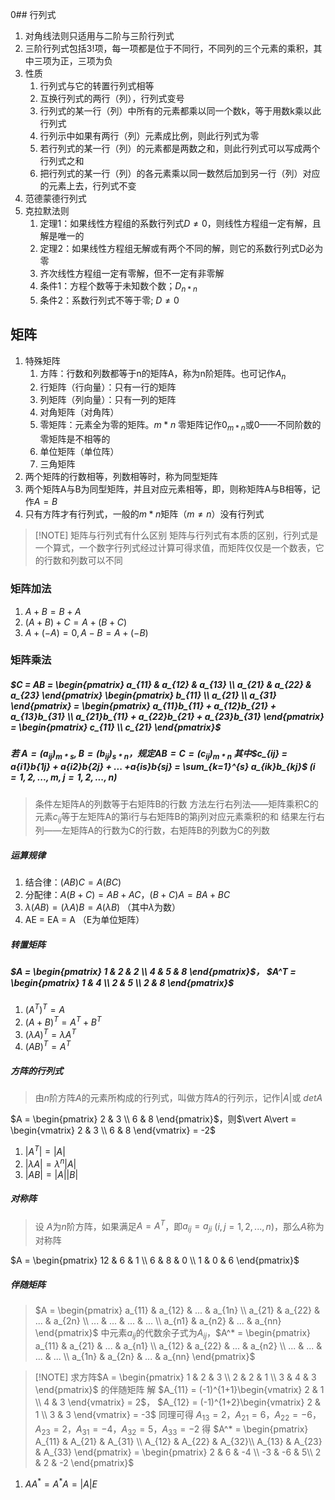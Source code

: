 0## 行列式
1. 对角线法则只适用与二阶与三阶行列式
2. 三阶行列式包括3!项，每一项都是位于不同行，不同列的三个元素的乘积，其中三项为正，三项为负
3. 性质
	1. 行列式与它的转置行列式相等
	2. 互换行列式的两行（列），行列式变号
	3. 行列式的某一行（列）中所有的元素都乘以同一个数k，等于用数k乘以此行列式
	4. 行列示中如果有两行（列）元素成比例，则此行列式为零
	5. 若行列式的某一行（列）的元素都是两数之和，则此行列式可以写成两个行列式之和
	6. 把行列式的某一行（列）的各元素乘以同一数然后加到另一行（列）对应的元素上去，行列式不变
4. 范德蒙德行列式
5. 克拉默法则
	1. 定理1：如果线性方程组的系数行列式$D≠0$，则线性方程组一定有解，且解是唯一的
	2. 定理2：如果线性方程组无解或有两个不同的解，则它的系数行列式D必为零
	3. 齐次线性方程组一定有零解，但不一定有非零解
	4. 条件1：方程个数等于未知数个数；$D_{n*n}$
	5. 条件2：系数行列式不等于零; $D≠0$
## 矩阵

1. 特殊矩阵
	1. 方阵：行数和列数都等于n的矩阵A，称为n阶矩阵。也可记作$A_n$
	2. 行矩阵（行向量）：只有一行的矩阵
	3. 列矩阵（列向量）：只有一列的矩阵
	4. 对角矩阵（对角阵）
	5. 零矩阵：元素全为零的矩阵。$m*n$ 零矩阵记作$0_{m*n}$或0——不同阶数的零矩阵是不相等的
	6. 单位矩阵（单位阵）
	7. 三角矩阵
2. 两个矩阵的行数相等，列数相等时，称为同型矩阵
3. 两个矩阵A与B为同型矩阵，并且对应元素相等，即，则称矩阵A与B相等，记作$A=B$
4. 只有方阵才有行列式，一般的$m*n$矩阵（$m≠n$）没有行列式

> [!NOTE] 矩阵与行列式有什么区别
> 矩阵与行列式有本质的区别，行列式是一个算式，一个数字行列式经过计算可得求值，而矩阵仅仅是一个数表，它的行数和列数可以不同

### 矩阵加法
1. $A + B = B + A$
2. $(A + B) + C = A + (B + C)$
3. $A + (-A) = 0, A - B = A + (-B)$

### 矩阵乘法
##### $C = AB = \begin{pmatrix} a_{11} & a_{12}  & a_{13} \\ a_{21} & a_{22}  & a_{23} \end{pmatrix} \begin{pmatrix} b_{11} \\ a_{21} \\ a_{31} \end{pmatrix} = \begin{pmatrix} a_{11}b_{11} + a_{12}b_{21} + a_{13}b_{31} \\ a_{21}b_{11} + a_{22}b_{21} + a_{23}b_{31} \end{pmatrix} = \begin{pmatrix} c_{11} \\ c_{21} \end{pmatrix}$
##### 若 $A = (a_{ij})_{m*s}, B = (b_{ij})_{s*n}$，规定$AB=C=(c_{ij})_{m*n}$ 其中$c_{ij} = a{i1}b{1j} + a{i2}b{2j} + ... +a{is}b{sj} = \sum_{k=1}^{s} a_{ik}b_{kj}$ ($i = 1,2,...,m,j=1,2,...,n$)

> 条件左矩阵A的列数等于右矩阵B的行数
> 方法左行右列法——矩阵乘积C的元素$c_{ij}$等于左矩阵A的第i行与右矩阵B的第j列对应元素乘积的和
> 结果左行右列——左矩阵A的行数为C的行数，右矩阵B的列数为C的列数

##### 运算规律
1. 结合律：$(AB)C = A(BC)$
2. 分配律：$A(B+C) = AB + AC$，$(B+C)A = BA + BC$
3. $\lambda(AB) = (\lambda A)B = A(\lambda B)$ （其中$\lambda$为数）
4. AE = EA = A （E为单位矩阵） 

##### 转置矩阵
##### $A = \begin{pmatrix} 1 & 2 & 2 \\ 4 & 5 & 8 \end{pmatrix}$， $A^T = \begin{pmatrix} 1 & 4 \\ 2 & 5 \\ 2 & 8 \end{pmatrix}$ 
1. $(A^T)^T = A$
2. $(A + B)^T = A^T + B^T$
3. $(\lambda A)^T = \lambda A^T$
4. $(AB)^T = A^T$

##### 方阵的行列式
> 由$n$阶方阵$A$的元素所构成的行列式，叫做方阵$A$的行列示，记作$\vert A\vert$或 $detA$

$A = \begin{pmatrix} 2 & 3 \\ 6 & 8 \end{pmatrix}$，则$\vert A\vert = \begin{vmatrix} 2 & 3 \\ 6 & 8 \end{vmatrix} = -2$
1. $\vert A^T\vert = \vert A\vert$
2. $\vert \lambda A \vert = \lambda^n \vert A \vert$
3. $\vert AB\vert = \vert A\vert \vert B\vert$

##### 对称阵
> 设 $A$为$n$阶方阵，如果满足$A=A^T$，即$a_{ij} = a_{ji}$ $(i,j=1,2,...,n)$，那么$A$称为对称阵

$A = \begin{pmatrix} 12 & 6 & 1 \\ 6 & 8 & 0 \\ 1 & 0 & 6 \end{pmatrix}$ 

##### 伴随矩阵
> $A = \begin{pmatrix} a_{11} & a_{12} & ... & a_{1n} \\ a_{21} & a_{22} & ... & a_{2n} \\ ... & ... & ... & ... \\ a_{n1} & a_{n2} & ... & a_{nn} \end{pmatrix}$ 中元素$a_{ij}$的代数余子式为$A_{ij}$，$A^* = \begin{pmatrix} a_{11} & a_{21} & ... & a_{n1} \\ a_{12} & a_{22} & ... & a_{n2} \\ ... & ... & ... & ... \\ a_{1n} & a_{2n} & ... & a_{nn} \end{pmatrix}$


> [!NOTE] 求方阵$A = \begin{pmatrix} 1 & 2 & 3 \\ 2 & 2 & 1 \\ 3 & 4 & 3 \end{pmatrix}$ 的伴随矩阵
> 解 $A_{11} = (-1)^{1+1}\begin{vmatrix} 2 & 1 \\ 4 & 3 \end{vmatrix} = 2$， $A_{12} = (-1)^{1+2}\begin{vmatrix} 2 & 1 \\ 3 & 3 \end{vmatrix} = -3$
> 同理可得 $A_{13} = 2$，$A_{21} = 6$，$A_{22} = -6$，$A_{23} = 2$，$A_{31} = -4$，$A_{32} = 5$，$A_{33} = -2$
> 得 $A^* = \begin{pmatrix} A_{11} & A_{21} & A_{31} \\ A_{12} & A_{22} & A_{32}\\ A_{13} & A_{23} & A_{33} \end{pmatrix} = \begin{pmatrix} 2 & 6 & -4 \\ -3 & -6 & 5\\ 2 & 2 & -2 \end{pmatrix}$

1. $AA^* = A^*A = \vert A\vert E$
